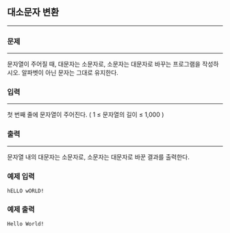 ## 대소문자 변환
***
### 문제
***
문자열이 주어질 때, 대문자는 소문자로, 소문자는 대문자로 바꾸는 프로그램을 작성하시오. 알파벳이 아닌 문자는 그대로 유지한다.  

### 입력
***
첫 번째 줄에 문자열이 주어진다. ( 1 ≤ 문자열의 길이 ≤ 1,000 )  


### 출력
***
문자열 내의 대문자는 소문자로, 소문자는 대문자로 바꾼 결과를 출력한다.

### 예제 입력
```
hELLO wORLD!
```
### 예제 출력
```
Hello World!
```

